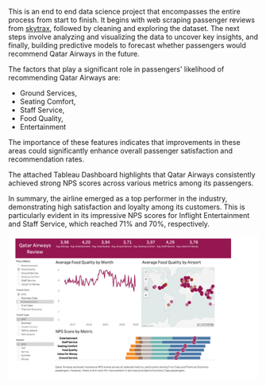 
This is an end to end data science project that encompasses the entire process from start to finish. It begins with web scraping passenger reviews from [skytrax](https://www.airlinequality.com/review-pages/a-z-airline-reviews/), followed by cleaning and exploring the dataset. The next steps involve analyzing and visualizing the data to uncover key insights, and finally, building predictive models to forecast whether passengers would recommend Qatar Airways in the future.

The factors that play a significant role in passengers' likelihood of recommending Qatar Airways are:
- Ground Services,
- Seating Comfort,
- Staff Service,
- Food Quality,
- Entertainment

The importance of these features indicates that improvements in these areas could significantly enhance overall passenger satisfaction and recommendation rates.

The attached Tableau Dashboard highlights that Qatar Airways consistently achieved strong NPS scores across various metrics among its passengers. 

In summary, the airline emerged as a top performer in the industry, demonstrating high satisfaction and loyalty among its customers. This is particularly evident in its impressive NPS scores for Inflight Entertainment and Staff Service, which reached 71% and 70%, respectively.

![screenshot](screenshot.png)





